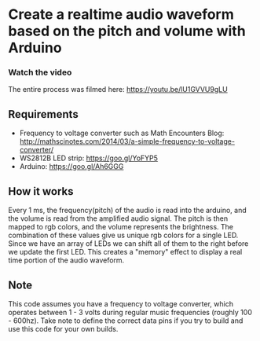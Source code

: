 
# Create a realtime audio waveform based on the pitch and volume with Arduino
### Watch the video
The entire process was filmed here: https://youtu.be/lU1GVVU9gLU

## Requirements
- Frequency to voltage converter such as Math Encounters Blog: http://mathscinotes.com/2014/03/a-simple-frequency-to-voltage-converter/
- WS2812B LED strip: https://goo.gl/YoFYP5
- Arduino: https://goo.gl/Ah6GGG

## How it works

Every 1 ms, the frequency(pitch) of the audio is read into the arduino, and the volume is read from the amplified audio signal.
The pitch is then mapped to rgb colors, and the volume represents the brightness. The combination of these values give us unique rgb
colors for a single LED. Since we have an array of LEDs we can shift all of them to the right before we update the first LED.
This creates a "memory" effect to display a real time portion of the audio waveform. 

## Note
This code assumes you have a frequency to voltage converter, which operates between 1 - 3 volts during regular music frequencies (roughly 
100 - 600hz). Take note to define the correct data pins if you try to build and use this code for your own builds.

